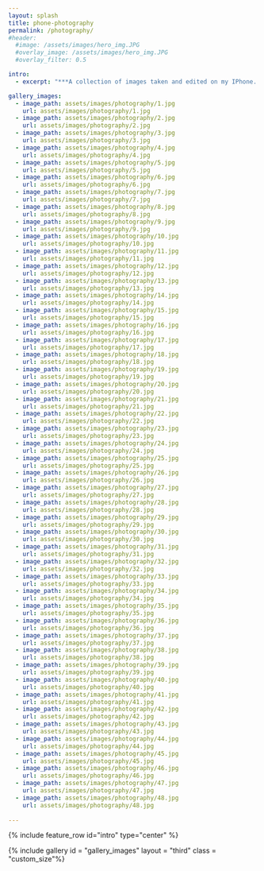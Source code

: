 ```yaml
---
layout: splash
title: phone-photography
permalink: /photography/
#header:
  #image: /assets/images/hero_img.JPG
  #overlay_image: /assets/images/hero_img.JPG
  #overlay_filter: 0.5

intro:
  - excerpt: "***A collection of images taken and edited on my IPhone. These images reflect the various visual scenes that have captured my attention over the years.***"

gallery_images:
  - image_path: assets/images/photography/1.jpg
    url: assets/images/photography/1.jpg
  - image_path: assets/images/photography/2.jpg
    url: assets/images/photography/2.jpg
  - image_path: assets/images/photography/3.jpg
    url: assets/images/photography/3.jpg
  - image_path: assets/images/photography/4.jpg
    url: assets/images/photography/4.jpg
  - image_path: assets/images/photography/5.jpg
    url: assets/images/photography/5.jpg
  - image_path: assets/images/photography/6.jpg
    url: assets/images/photography/6.jpg
  - image_path: assets/images/photography/7.jpg
    url: assets/images/photography/7.jpg
  - image_path: assets/images/photography/8.jpg
    url: assets/images/photography/8.jpg
  - image_path: assets/images/photography/9.jpg
    url: assets/images/photography/9.jpg
  - image_path: assets/images/photography/10.jpg
    url: assets/images/photography/10.jpg
  - image_path: assets/images/photography/11.jpg
    url: assets/images/photography/11.jpg
  - image_path: assets/images/photography/12.jpg
    url: assets/images/photography/12.jpg
  - image_path: assets/images/photography/13.jpg
    url: assets/images/photography/13.jpg
  - image_path: assets/images/photography/14.jpg
    url: assets/images/photography/14.jpg
  - image_path: assets/images/photography/15.jpg
    url: assets/images/photography/15.jpg
  - image_path: assets/images/photography/16.jpg
    url: assets/images/photography/16.jpg
  - image_path: assets/images/photography/17.jpg
    url: assets/images/photography/17.jpg
  - image_path: assets/images/photography/18.jpg
    url: assets/images/photography/18.jpg
  - image_path: assets/images/photography/19.jpg
    url: assets/images/photography/19.jpg
  - image_path: assets/images/photography/20.jpg
    url: assets/images/photography/20.jpg
  - image_path: assets/images/photography/21.jpg
    url: assets/images/photography/21.jpg
  - image_path: assets/images/photography/22.jpg
    url: assets/images/photography/22.jpg
  - image_path: assets/images/photography/23.jpg
    url: assets/images/photography/23.jpg
  - image_path: assets/images/photography/24.jpg
    url: assets/images/photography/24.jpg
  - image_path: assets/images/photography/25.jpg
    url: assets/images/photography/25.jpg
  - image_path: assets/images/photography/26.jpg
    url: assets/images/photography/26.jpg
  - image_path: assets/images/photography/27.jpg
    url: assets/images/photography/27.jpg
  - image_path: assets/images/photography/28.jpg
    url: assets/images/photography/28.jpg
  - image_path: assets/images/photography/29.jpg
    url: assets/images/photography/29.jpg
  - image_path: assets/images/photography/30.jpg
    url: assets/images/photography/30.jpg
  - image_path: assets/images/photography/31.jpg
    url: assets/images/photography/31.jpg
  - image_path: assets/images/photography/32.jpg
    url: assets/images/photography/32.jpg
  - image_path: assets/images/photography/33.jpg
    url: assets/images/photography/33.jpg
  - image_path: assets/images/photography/34.jpg
    url: assets/images/photography/34.jpg
  - image_path: assets/images/photography/35.jpg
    url: assets/images/photography/35.jpg
  - image_path: assets/images/photography/36.jpg
    url: assets/images/photography/36.jpg
  - image_path: assets/images/photography/37.jpg
    url: assets/images/photography/37.jpg
  - image_path: assets/images/photography/38.jpg
    url: assets/images/photography/38.jpg
  - image_path: assets/images/photography/39.jpg
    url: assets/images/photography/39.jpg
  - image_path: assets/images/photography/40.jpg
    url: assets/images/photography/40.jpg
  - image_path: assets/images/photography/41.jpg
    url: assets/images/photography/41.jpg
  - image_path: assets/images/photography/42.jpg
    url: assets/images/photography/42.jpg
  - image_path: assets/images/photography/43.jpg
    url: assets/images/photography/43.jpg
  - image_path: assets/images/photography/44.jpg
    url: assets/images/photography/44.jpg
  - image_path: assets/images/photography/45.jpg
    url: assets/images/photography/45.jpg
  - image_path: assets/images/photography/46.jpg
    url: assets/images/photography/46.jpg
  - image_path: assets/images/photography/47.jpg
    url: assets/images/photography/47.jpg
  - image_path: assets/images/photography/48.jpg
    url: assets/images/photography/48.jpg
  
---
```

<link rel="stylesheet" href="{{ site.baseurl }}/assets/css/style.css">


{% include feature_row id="intro" type="center" %}

{% include gallery id = "gallery_images" layout = "third" class = "custom_size"%}
